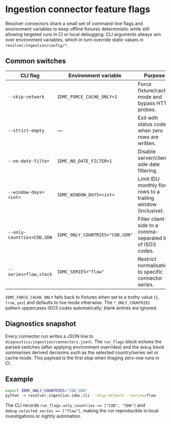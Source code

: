 # Ingestion connector feature flags

Resolver connectors share a small set of command-line flags and environment
variables to keep offline fixtures deterministic while still allowing targeted
runs in CI or local debugging. CLI arguments always win over environment
variables, which in turn override static values in `resolver/ingestion/config/*`.

## Common switches

| CLI flag | Environment variable | Purpose |
| --- | --- | --- |
| `--skip-network` | `IDMC_FORCE_CACHE_ONLY=1` | Force fixture/cache mode and bypass HTTP probes. |
| `--strict-empty` | — | Exit with status code `2` when zero rows are written. |
| `--no-date-filter` | `IDMC_NO_DATE_FILTER=1` | Disable server/client-side date filtering. |
| `--window-days=<int>` | `IDMC_WINDOW_DAYS=<int>` | Limit IDU monthly flow rows to a trailing window (inclusive). |
| `--only-countries=COD,SDN` | `IDMC_ONLY_COUNTRIES="COD,SDN"` | Filter client-side to a comma-separated list of ISO3 codes. |
| `--series=flow,stock` | `IDMC_SERIES="flow"` | Restrict normalisation to specific connector series. |

`IDMC_FORCE_CACHE_ONLY` falls back to fixtures when set to a truthy value
(`1`, `true`, `yes`) and defaults to live mode otherwise. The `*_ONLY_COUNTRIES`
pattern uppercases ISO3 codes automatically; blank entries are ignored.

## Diagnostics snapshot

Every connector run writes a JSON line to
`diagnostics/ingestion/connectors.jsonl`. The `run_flags` block echoes the
parsed switches (after applying environment overrides) and the `debug` block
summarises derived decisions such as the selected country/series set or cache
mode. This payload is the first stop when triaging zero-row runs in CI.

## Example

```bash
export IDMC_ONLY_COUNTRIES="COD,SDN"
python -m resolver.ingestion.idmc.cli --skip-network --series=flow
```

The CLI records `run_flags.only_countries == ["COD", "SDN"]` and
`debug.selected_series == ["flow"]`, making the run reproducible in local
investigations or nightly automation.

